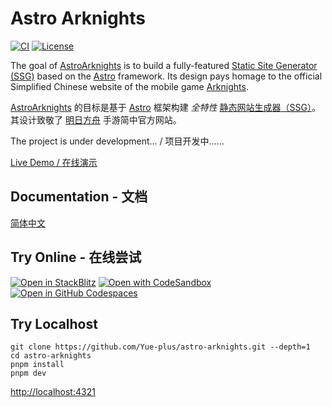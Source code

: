 # Astro Arknights

[![CI](https://github.com/Yue-plus/astro-arknights/actions/workflows/deploy.yml/badge.svg)](https://github.com/Yue-plus/astro-arknights/actions/workflows/deploy.yml)
[![License](https://img.shields.io/badge/License-MIT-blue.svg)](https://github.com/Yue-plus/astro-arknights/blob/main/LICENSE)

The goal of [AstroArknights] is to build a fully-featured [Static Site Generator (SSG)](https://en.wikipedia.org/wiki/Static_site_generator) based on the [Astro](https://docs.astro.build/en/getting-started/) framework.
Its design pays homage to the official Simplified Chinese website of the mobile game [Arknights](https://ak.hypergryph.com/).

[AstroArknights] 的目标是基于 [Astro](https://docs.astro.build/zh-cn/getting-started/) 框架构建 *全特性* [静态网站生成器（<abbr title="Static Site Generator">SSG</abbr>）](https://en.wikipedia.org/wiki/Static_site_generator)。
其设计致敬了 [明日方舟](https://ak.hypergryph.com/) 手游简中官方网站。

The project is under development... / 项目开发中……

[Live Demo / 在线演示](https://arknights.astro.yue.zone/)

## Documentation - 文档

[简体中文](https://arknights.astro.yue.zone/docs/)

## Try Online - 在线尝试

[![Open in StackBlitz](https://developer.stackblitz.com/img/open_in_stackblitz.svg)](https://stackblitz.com/github/Yue-plus/astro-arknights)
[![Open with CodeSandbox](https://assets.codesandbox.io/github/button-edit-lime.svg)](https://codesandbox.io/p/sandbox/github/Yue-plus/astro-arknights)
[![Open in GitHub Codespaces](https://github.com/codespaces/badge.svg)](https://codespaces.new/Yue-plus/astro-arknights)

## Try Localhost

```shell
git clone https://github.com/Yue-plus/astro-arknights.git --depth=1
cd astro-arknights
pnpm install
pnpm dev
```

<http://localhost:4321>



[AstroArknights]: https://github.com/Yue-plus/astro-arknights
